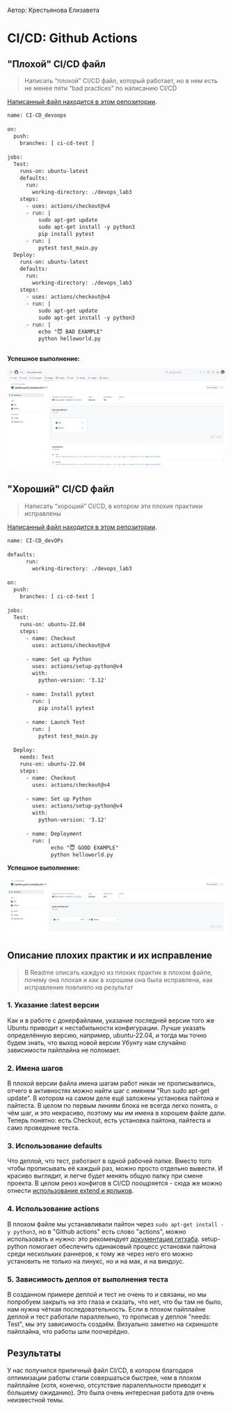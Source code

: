 Автор: Крестьянова Елизавета
# CI/CD: Github Actions
## "Плохой" CI/CD файл
> Написать “плохой” CI/CD файл, который работает, но в нем есть не менее пяти “bad practices” по написанию CI/CD

[Написанный файл находится в этом репозитории](https://github.com/plida/itmo_devops-cloud/blob/master/.github/workflows/bad_example.yml).

```
name: CI-CD_devoops 

on: 
  push:
    branches: [ ci-cd-test ]

jobs:
  Test:
    runs-on: ubuntu-latest
    defaults:
      run:
        working-directory: ./devops_lab3
    steps:
      - uses: actions/checkout@v4
      - run: |
          sudo apt-get update
          sudo apt-get install -y python3
          pip install pytest
      - run: |
          pytest test_main.py
  Deploy:
    runs-on: ubuntu-latest
    defaults:
      run:
        working-directory: ./devops_lab3
    steps: 
      - uses: actions/checkout@v4
      - run: |
          sudo apt-get update
          sudo apt-get install -y python3
      - run: |
          echo "😈 BAD EXAMPLE"
          python helloworld.py
          
```

**Успешное выполнение:**

![alt text](<../images/cicdbad1.png>)

## "Хороший" CI/CD файл
> Написать “хороший” CI/CD, в котором эти плохие практики исправлены

[Написанный файл находится в этом репозитории](https://github.com/plida/itmo_devops-cloud/blob/master/.github/workflows/good_example.yml).

```
name: CI-CD_devOPs 

defaults:
      run:
        working-directory: ./devops_lab3

on: 
  push:
    branches: [ ci-cd-test ]

jobs:
  Test:
    runs-on: ubuntu-22.04
    steps:
      - name: Checkout
        uses: actions/checkout@v4
  
      - name: Set up Python
        uses: actions/setup-python@v4
        with:
          python-version: '3.12'
  
      - name: Install pytest
        run: |
          pip install pytest
          
      - name: Launch Test
        run: |
          pytest test_main.py
          
  Deploy:
    needs: Test
    runs-on: ubuntu-22.04
    steps:
      - name: Checkout
        uses: actions/checkout@v4

      - name: Set up Python
        uses: actions/setup-python@v4
        with:
          python-version: '3.12'

      - name: Deployment
        run: |
              echo "😇 GOOD EXAMPLE"
              python helloworld.py
```

**Успешное выполнение:**

![alt text](<../images/cicdgood1.png>)

## Описание плохих практик и их исправление

> В Readme описать каждую из плохих практик в плохом файле, почему она плохая и как в хорошем она была исправлена, как исправление повлияло на результат

### 1. Указание :latest версии

Как и в работе с докерфайлами, указание последней версии того же Ubuntu приводит к нестабильности конфигурации. Лучше указать определённую версию, например, ubuntu-22.04, и тогда мы точно будем знать, что выход новой версии Убунту нам случайно зависимости пайплайна не поломает.

### 2. Имена шагов

В плохой версии файла имена шагам работ никак не прописывались, отчего в активностях можно найти шаг с именем "Run sudo apt-get update". В котором на самом деле ещё заложены установка пайтона и пайтеста. В целом по первым линиям блока не всегда легко понять, о чём шаг, и это некрасиво, поэтому мы им имена в хорошем файле дали. Теперь понятно: есть Checkout, есть установка пайтона, пайтеста и само проведение теста.

### 3. Использование defaults

Что деплой, что тест, работают в одной рабочей папке. Вместо того чтобы прописывать её каждый раз, можно просто отдельно вывести. И красиво выглядит, и легче будет менять общую папку при смене проекта. В целом реюз конфигов в CI/CD поощряется - сюда же можно отнести [использование extend и ярлыков](https://about.gitlab.com/blog/2020/10/01/three-yaml-tips-better-pipelines/).

### 4. Использование actions

В плохом файле мы устанавливали пайтон через `sudo apt-get install -y python3`, но в "Github actions" есть слово "actions", можно использовать и нужно: это рекомендует [документация гитхаба](https://docs.github.com/en/actions/use-cases-and-examples/building-and-testing/building-and-testing-python#specifying-a-python-version). setup-python помогает обеспечить одинаковый процесс установки пайтона среди нескольких раннеров, к тому же через него его можно установить не только на линукс, но и на мак, и на виндоус.

### 5. Зависимость деплоя от выполнения теста

В созданном примере деплой и тест не очень то и связаны, но мы попробуем закрыть на это глаза и сказать, что нет, что бы там не было, нам нужна чёткая последовательность. Если в плохом пайплайне деплой и тест работали параллельно, то прописав у деплоя "needs: Test", мы эту зависимость создаём. Визуально заметно на скриншоте пайплайна, что работы шли поочерёдно. 

## Результаты

У нас получился приличный файл CI/CD, в котором благодаря оптимизации работы стали совершаться быстрее, чем в плохом пайплайне (хотя, конечно, отсутствие паралелльности приводит к большему ожиданию). Это была очень интересная работа для очень неизвестной темы.
